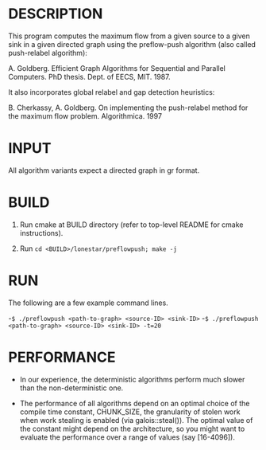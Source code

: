 DESCRIPTION 
===========

This program computes the maximum flow from a given source to a given sink 
in a given directed graph using the preflow-push algorithm (also called 
push-relabel algorithm):

A. Goldberg. Efficient Graph Algorithms for Sequential and Parallel Computers. 
PhD thesis. Dept. of EECS, MIT. 1987.

It also incorporates global relabel and gap detection heuristics:

B. Cherkassy, A. Goldberg. On implementing the push-relabel method for the 
maximum flow problem. Algorithmica. 1997


INPUT
===========

All algorithm variants expect a directed graph in gr format.


BUILD
===========

1. Run cmake at BUILD directory (refer to top-level README for cmake instructions).

2. Run `cd <BUILD>/lonestar/preflowpush; make -j`


RUN
===========

The following are a few example command lines.

-`$ ./preflowpush <path-to-graph> <source-ID> <sink-ID>`
-`$ ./preflowpush <path-to-graph> <source-ID> <sink-ID> -t=20`


PERFORMANCE
===========

- In our experience, the deterministic algorithms perform much slower than the 
non-deterministic one.

- The performance of all algorithms depend on an optimal choice of the compile 
time constant, CHUNK_SIZE, the granularity of stolen work when work stealing is 
enabled (via galois::steal()). The optimal value of the constant might depend on 
the architecture, so you might want to evaluate the performance over a range of 
values (say [16-4096]).
